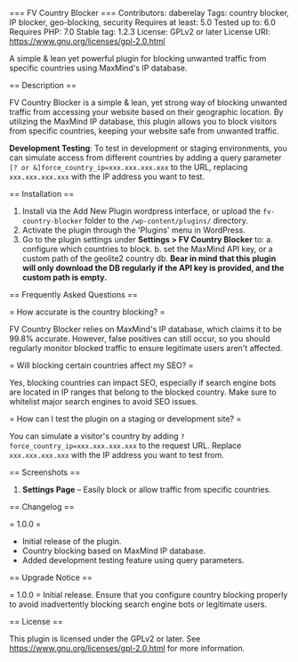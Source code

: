 === FV Country Blocker ===
Contributors: daberelay
Tags: country blocker, IP blocker, geo-blocking, security
Requires at least: 5.0
Tested up to: 6.0
Requires PHP: 7.0
Stable tag: 1.2.3
License: GPLv2 or later
License URI: https://www.gnu.org/licenses/gpl-2.0.html

A simple & lean yet powerful plugin for blocking unwanted traffic from specific countries using MaxMind's IP database.

== Description ==

FV Country Blocker is a simple & lean, yet strong way of blocking unwanted traffic from accessing your website based on their geographic location. By utilizing the MaxMind IP database, this plugin allows you to block visitors from specific countries, keeping your website safe from unwanted traffic.

**Development Testing**:
To test in development or staging environments, you can simulate access from different countries by adding a query parameter `[? or &]force_country_ip=xxx.xxx.xxx.xxx` to the URL, replacing `xxx.xxx.xxx.xxx` with the IP address you want to test.

== Installation ==

1. Install via the Add New Plugin wordpress interface, or upload the `fv-country-blocker` folder to the `/wp-content/plugins/` directory.
2. Activate the plugin through the 'Plugins' menu in WordPress.
3. Go to the plugin settings under **Settings > FV Country Blocker** to:
   a. configure which countries to block.
   b. set the MaxMind API key, or a custom path of the geolite2 country db.
   **Bear in mind that this plugin will only download the DB regularly if the API key is provided, and the custom path is empty.**

== Frequently Asked Questions ==

= How accurate is the country blocking? =

FV Country Blocker relies on MaxMind's IP database, which claims it to be 99.8% accurate. However, false positives can still occur, so you should regularly monitor blocked traffic to ensure legitimate users aren't affected.

= Will blocking certain countries affect my SEO? =

Yes, blocking countries can impact SEO, especially if search engine bots are located in IP ranges that belong to the blocked country. Make sure to whitelist major search engines to avoid SEO issues.

= How can I test the plugin on a staging or development site? =

You can simulate a visitor's country by adding `?force_country_ip=xxx.xxx.xxx.xxx` to the request URL. Replace `xxx.xxx.xxx.xxx` with the IP address you want to test from.

== Screenshots ==

1. **Settings Page** – Easily block or allow traffic from specific countries.

== Changelog ==

= 1.0.0 =

- Initial release of the plugin.
- Country blocking based on MaxMind IP database.
- Added development testing feature using query parameters.

== Upgrade Notice ==

= 1.0.0 =
Initial release. Ensure that you configure country blocking properly to avoid inadvertently blocking search engine bots or legitimate users.

== License ==

This plugin is licensed under the GPLv2 or later. See https://www.gnu.org/licenses/gpl-2.0.html for more information.
